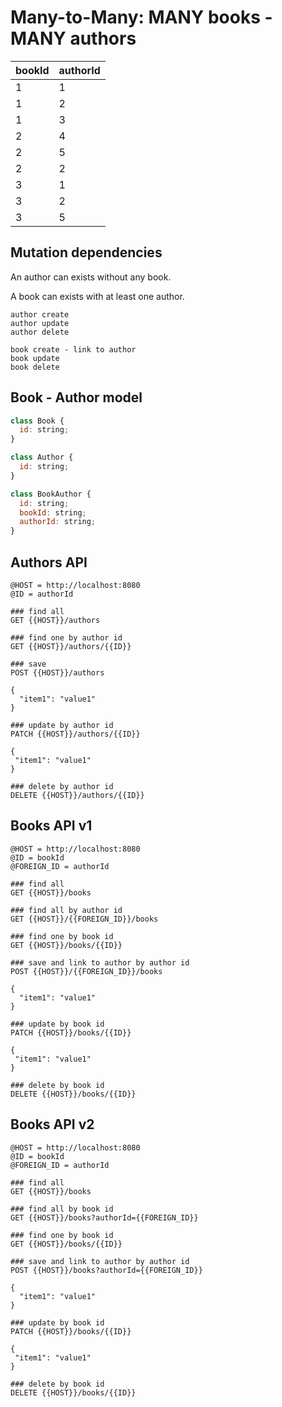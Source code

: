 # Many-to-Many: MANY books - MANY authors

| bookId  | authorId |
|---------|-----------|
|    1    |     1     |
|    1    |     2     |
|    1    |     3     |
|    2    |     4     |
|    2    |     5     |
|    2    |     2     |
|    3    |     1     |
|    3    |     2     |
|    3    |     5     |

## Mutation dependencies

An author can exists without any book.

A book can exists with at least one author.

```text
author create
author update
author delete

book create - link to author
book update
book delete
```

## Book - Author model

```javascript
class Book {
  id: string;
}

class Author {
  id: string;
}

class BookAuthor {
  id: string;
  bookId: string;
  authorId: string;
}
```

## Authors API

```http
@HOST = http://localhost:8080
@ID = authorId

### find all
GET {{HOST}}/authors

### find one by author id
GET {{HOST}}/authors/{{ID}}

### save
POST {{HOST}}/authors

{
  "item1": "value1"
}

### update by author id
PATCH {{HOST}}/authors/{{ID}}

{
 "item1": "value1"
}

### delete by author id
DELETE {{HOST}}/authors/{{ID}}
```

## Books API v1

```http
@HOST = http://localhost:8080
@ID = bookId
@FOREIGN_ID = authorId

### find all
GET {{HOST}}/books

### find all by author id
GET {{HOST}}/{{FOREIGN_ID}}/books

### find one by book id
GET {{HOST}}/books/{{ID}}

### save and link to author by author id
POST {{HOST}}/{{FOREIGN_ID}}/books

{
  "item1": "value1"
}

### update by book id
PATCH {{HOST}}/books/{{ID}}

{
 "item1": "value1"
}

### delete by book id
DELETE {{HOST}}/books/{{ID}}
```

## Books API v2

```http
@HOST = http://localhost:8080
@ID = bookId
@FOREIGN_ID = authorId

### find all
GET {{HOST}}/books

### find all by book id
GET {{HOST}}/books?authorId={{FOREIGN_ID}}

### find one by book id
GET {{HOST}}/books/{{ID}}

### save and link to author by author id
POST {{HOST}}/books?authorId={{FOREIGN_ID}}

{
  "item1": "value1"
}

### update by book id
PATCH {{HOST}}/books/{{ID}}

{
 "item1": "value1"
}

### delete by book id
DELETE {{HOST}}/books/{{ID}}
```
